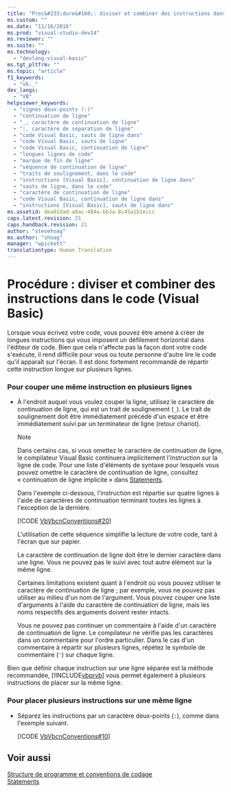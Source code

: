 ```yaml
---
title: "Proc&#233;dure&#160;: diviser et combiner des instructions dans le code (Visual Basic) | Microsoft Docs"
ms.custom: ""
ms.date: "11/16/2016"
ms.prod: "visual-studio-dev14"
ms.reviewer: ""
ms.suite: ""
ms.technology: 
  - "devlang-visual-basic"
ms.tgt_pltfrm: ""
ms.topic: "article"
f1_keywords: 
  - "vb._"
dev_langs: 
  - "VB"
helpviewer_keywords: 
  - "signes deux-points (:)"
  - "continuation de ligne"
  - "_, caractère de continuation de ligne"
  - ":, caractère de séparation de ligne"
  - "code Visual Basic, sauts de ligne dans"
  - "code Visual Basic, sauts de ligne"
  - "code Visual Basic, continuation de ligne"
  - "longues lignes de code"
  - "marque de fin de ligne"
  - "séquence de continuation de ligne"
  - "traits de soulignement, dans le code"
  - "instructions [Visual Basic], continuation de ligne dans"
  - "sauts de ligne, dans le code"
  - "caractère de continuation de ligne"
  - "code Visual Basic, continuation de ligne dans"
  - "instructions [Visual Basic], sauts de ligne dans"
ms.assetid: dea01dad-a8ac-484a-bb3a-8c45a1b1eccc
caps.latest.revision: 21
caps.handback.revision: 21
author: "stevehoag"
ms.author: "shoag"
manager: "wpickett"
translationtype: Human Translation
---
```

# Proc&#233;dure&#160;: diviser et combiner des instructions dans le code (Visual Basic)
Lorsque vous écrivez votre code, vous pouvez être amené à créer de longues instructions qui vous imposent un défilement horizontal dans l'éditeur de code.  Bien que cela n'affecte pas la façon dont votre code s'exécute, il rend difficile pour vous ou toute personne d'autre lire le code qu'il apparaît sur l'écran.  Il est donc fortement recommandé de répartir cette instruction longue sur plusieurs lignes.  
  
### Pour couper une même instruction en plusieurs lignes  
  
-   À l'endroit auquel vous voulez couper la ligne, utilisez le caractère de continuation de ligne, qui est un trait de soulignement \(`_`\).  Le trait de soulignement doit être immédiatement précédé d'un espace et être immédiatement suivi par un terminateur de ligne \(retour chariot\).  
  
    > [!NOTE]
    >  Dans certains cas, si vous omettez le caractère de continuation de ligne, le compilateur Visual Basic continuera implicitement l'instruction sur la ligne de code.  Pour une liste d'éléments de syntaxe pour lesquels vous pouvez omettre le caractère de continuation de ligne, consultez « continuation de ligne implicite » dans [Statements](../../../visual-basic/programming-guide/language-features/statements.md).  
  
     Dans l'exemple ci\-dessous, l'instruction est répartie sur quatre lignes à l'aide de caractères de continuation terminant toutes les lignes à l'exception de la dernière.  
  
     [!CODE [VbVbcnConventions#20](../CodeSnippet/VS_Snippets_VBCSharp/VbVbcnConventions#20)]  
  
     L'utilisation de cette séquence simplifie la lecture de votre code, tant à l'écran que sur papier.  
  
     Le caractère de continuation de ligne doit être le dernier caractère dans une ligne.  Vous ne pouvez pas le suivi avec tout autre élément sur la même ligne.  
  
     Certaines limitations existent quant à l'endroit où vous pouvez utiliser le caractère de continuation de ligne ; par exemple, vous ne pouvez pas utiliser au milieu d'un nom de l'argument.  Vous pouvez couper une liste d'arguments à l'aide du caractère de continuation de ligne, mais les noms respectifs des arguments doivent rester intacts.  
  
     Vous ne pouvez pas continuer un commentaire à l'aide d'un caractère de continuation de ligne.  Le compilateur ne vérifie pas les caractères dans un commentaire pour l'ordre particulier.  Dans le cas d'un commentaire à répartir sur plusieurs lignes, répétez le symbole de commentaire \(`'`\) sur chaque ligne.  
  
 Bien que définir chaque instruction sur une ligne séparée est la méthode recommandée, [!INCLUDE[vbprvb](../../../csharp/programming-guide/concepts/linq/includes/vbprvb_md.md)] vous permet également à plusieurs instructions de placer sur la même ligne.  
  
### Pour placer plusieurs instructions sur une même ligne  
  
-   Séparez les instructions par un caractère deux\-points \(`:`\), comme dans l'exemple suivant.  
  
     [!CODE [VbVbcnConventions#10](../CodeSnippet/VS_Snippets_VBCSharp/VbVbcnConventions#10)]  
  
## Voir aussi  
 [Structure de programme et conventions de codage](../../../visual-basic/programming-guide/program-structure/program-structure-and-code-conventions.md)   
 [Statements](../../../visual-basic/programming-guide/language-features/statements.md)